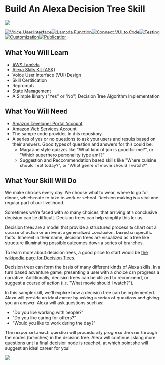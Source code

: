 # Build An Alexa Decision Tree Skill
<img src="https://m.media-amazon.com/images/G/01/mobile-apps/dex/alexa/alexa-skills-kit/tutorials/quiz-game/header._TTH_.png" />

[![Voice User Interface](https://m.media-amazon.com/images/G/01/mobile-apps/dex/alexa/alexa-skills-kit/tutorials/navigation/1-off._TTH_.png)](https://github.com/Alexa/skill-sample-nodejs-decision-tree/blob/master/instructions/1-voice-user-interface.md)[![Lambda Function](https://m.media-amazon.com/images/G/01/mobile-apps/dex/alexa/alexa-skills-kit/tutorials/navigation/2-off._TTH_.png)](https://github.com/Alexa/skill-sample-nodejs-decision-tree/blob/master/instructions/2-lambda-function.md)[![Connect VUI to Code](https://m.media-amazon.com/images/G/01/mobile-apps/dex/alexa/alexa-skills-kit/tutorials/navigation/3-off._TTH_.png)](https://github.com/Alexa/skill-sample-nodejs-decision-tree/blob/master/instructions/3-connect-vui-to-code.md)[![Testing](https://m.media-amazon.com/images/G/01/mobile-apps/dex/alexa/alexa-skills-kit/tutorials/navigation/4-off._TTH_.png)](https://github.com/Alexa/skill-sample-nodejs-decision-tree/blob/master/instructions/4-testing.md)[![Customization](https://m.media-amazon.com/images/G/01/mobile-apps/dex/alexa/alexa-skills-kit/tutorials/navigation/5-off._TTH_.png)](https://github.com/Alexa/skill-sample-nodejs-decision-tree/blob/master/instructions/5-customization.md)[![Publication](https://m.media-amazon.com/images/G/01/mobile-apps/dex/alexa/alexa-skills-kit/tutorials/navigation/6-off._TTH_.png)](https://github.com/Alexa/skill-sample-nodejs-decision-tree/blob/master/instructions/6-publication.md)

<!--<a href="https://github.com/Alexa/skill-sample-nodejs-decision-tree/blob/master/instructions/1-voice-user-interface.md"><img src="https://m.media-amazon.com/images/G/01/mobile-apps/dex/alexa/alexa-skills-kit/tutorials/navigation/1-off._TTH_.png" /></a><a href="https://github.com/Alexa/skill-sample-nodejs-decision-tree/blob/master/instructions/2-lambda-function.md"><img src="https://m.media-amazon.com/images/G/01/mobile-apps/dex/alexa/alexa-skills-kit/tutorials/navigation/2-off._TTH_.png" /></a><a href="https://github.com/Alexa/skill-sample-nodejs-decision-tree/blob/master/instructions/3-connect-vui-to-code.md"><img src="https://m.media-amazon.com/images/G/01/mobile-apps/dex/alexa/alexa-skills-kit/tutorials/navigation/3-off._TTH_.png" /></a><a href="https://github.com/Alexa/skill-sample-nodejs-decision-tree/blob/master/instructions/4-testing.md"><img src="https://m.media-amazon.com/images/G/01/mobile-apps/dex/alexa/alexa-skills-kit/tutorials/navigation/4-off._TTH_.png" /></a><a href="https://github.com/Alexa/skill-sample-nodejs-decision-tree/blob/master/instructions/5-customization.md"><img src="https://m.media-amazon.com/images/G/01/mobile-apps/dex/alexa/alexa-skills-kit/tutorials/navigation/5-off._TTH_.png" /></a><a href="https://github.com/Alexa/skill-sample-nodejs-decision-tree/blob/master/instructions/6-publication.md"><img src="https://m.media-amazon.com/images/G/01/mobile-apps/dex/alexa/alexa-skills-kit/tutorials/navigation/6-off._TTH_.png" /></a>-->

## What You Will Learn
*  [AWS Lambda](http://aws.amazon.com/lambda)
*  [Alexa Skills Kit (ASK)](https://developer.amazon.com/alexa-skills-kit)
*  Voice User Interface (VUI) Design
*  Skill Certification
*  Reprompts
*  State Management
*  A Simple Binary ("Yes" or "No") Decision Tree Algorithm Implementation

## What You Will Need
*  [Amazon Developer Portal Account](http://developer.amazon.com)
*  [Amazon Web Services Account](http://aws.amazon.com/)
*  The sample code provided in this repository.
*  A series of yes or no questions to ask your users and results based on their answers. Good types of question and answers for this could be:
   *  Magazine style quizzes like "What kind of job is good for me?", or "Which superhero personality type am I?"
   *  Suggestion and Reccommendation based skills like "Where cuisine should I eat today?", or "What genre of movie should I watch?"

## What Your Skill Will Do

We make choices every day. We choose what to wear, where to go for dinner, which route to take to work or school. Decision making is a vital and regular part of our livelihood.

Sometimes we're faced with so many choices, that arriving at a conclusive decision can be difficult. Decision trees can help simplify this for us.

Decision trees are a model that provide a structured process to chart out a course of action or arrive at a generalized conclusion, based on specific facts. Inherent in their name, decision trees are visualized as a tree like structure illuminating possible outcomes down a series of branches.

To learn more about decision trees, a good place to start would be <a href="https://en.wikipedia.org/wiki/Decision_tree" target="_blank">the wikipedia page for Decision Trees</a>.

Decision trees can form the basis of many different kinds of Alexa skills. In a turn based adventure game, presenting a user with a choice can progress a narrative. Additionally, decision trees can be utilized to recommend, or suggest a course of action (i.e. "What movie should I watch?").

In this sample skill, we'll explore how a decision tree can be implemented. Alexa will provide an ideal career by asking a series of questions and giving you an answer. Alexa will ask questions such as:
*   "Do you like working with people?"
*   "Do you like caring for others?"
*   "Would you like to work during the day?"

The response to each question will procedurally progress the user through the nodes (branches) in the decision tree. Alexa will continue asking more questions until a final decision node is reached, at which point she will suggest an ideal career for you!

<a href="./instructions/1-voice-user-interface.md"><img src="https://m.media-amazon.com/images/G/01/mobile-apps/dex/alexa/alexa-skills-kit/tutorials/general/buttons/button_get_started._TTH_.png" /></a>

<img height="1" width="1" src="https://www.facebook.com/tr?id=1847448698846169&ev=PageView&noscript=1"/>
